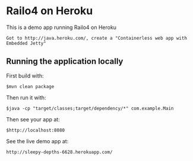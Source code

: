 # Railo4 on Heroku

This is a demo app running Railo4 on Heroku

	Got to http://java.heroku.com/, create a "Containerless web app with Embedded Jetty"

## Running the application locally

First build with:

    $mvn clean package

Then run it with:

    $java -cp "target/classes;target/dependency/*" com.example.Main
	
Then see your app at:

    $http://localhost:8080
	
    
See the live demo app at:
	
	http://sleepy-depths-6628.herokuapp.com/

